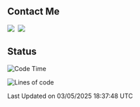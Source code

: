 ## Contact Me
<a href="https://instagram.com/_hongrok"><img src="https://img.shields.io/badge/Instagram-E4405F?style=for-the-badge&logo=Instagram&logoColor=white"/></a>&nbsp;
<img src="https://img.shields.io/badge/HongRok @hlog2e-5865F2?style=for-the-badge&logo=Discord&logoColor=white"/>&nbsp;

## Status

<!--START_SECTION:waka-->
![Code Time](http://img.shields.io/badge/Code%20Time-873%20hrs%201%20min-blue)

![Lines of code](https://img.shields.io/badge/From%20Hello%20World%20I%27ve%20Written-654.5%20thousand%20lines%20of%20code-blue)


 Last Updated on 03/05/2025 18:37:48 UTC
<!--END_SECTION:waka-->
